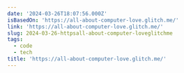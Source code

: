 ```yaml
---
date: '2024-03-26T18:07:56.000Z'
isBasedOn: 'https://all-about-computer-love.glitch.me/'
link: 'https://all-about-computer-love.glitch.me/'
slug: 2024-03-26-httpsall-about-computer-loveglitchme
tags:
  - code
  - tech
title: 'https://all-about-computer-love.glitch.me/'
---
```



